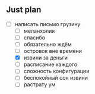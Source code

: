 ## Just plan
- [ ] написать письмо грузину
	- [ ] меланхолия
	- [ ] спасибо
	- [ ] обязательно ждём
	- [ ] островок вне времени
	- [x] извини за деньги
	- [ ] расписание каждого
	- [ ] сложность конфигурации
	- [ ] беспокойный сон извини 
	- [ ] растрату ум
